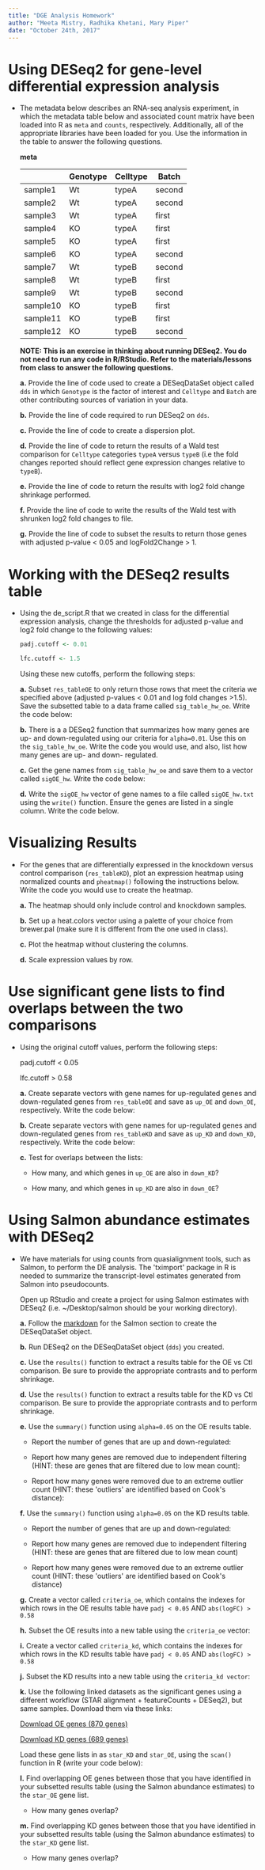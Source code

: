 ```yaml
---
title: "DGE Analysis Homework"
author: "Meeta Mistry, Radhika Khetani, Mary Piper"
date: "October 24th, 2017"
---
```


# Using DESeq2 for gene-level differential expression analysis

- The metadata below describes an RNA-seq analysis experiment, in which the metadata table below and associated count matrix have been loaded into R as `meta` and `counts`, respectively. Additionally, all of the appropriate libraries have been loaded for you. Use the information in the table to answer the following questions.  

	**meta**
	
	| |Genotype	|Celltype	|Batch|
	| ------ | ------- | -------- | --- |
	|sample1	|Wt	|typeA	|second |
	|sample2	|Wt	|typeA	|second|
	|sample3	|Wt	|typeA	|first|
	|sample4	|KO	|typeA	|first|
	|sample5	|KO	|typeA	|first|
	|sample6	|KO	|typeA	|second|
	|sample7	|Wt	|typeB	|second|
	|sample8	|Wt	|typeB	|first|
	|sample9	|Wt	|typeB	|second|
	|sample10	|KO	|typeB	|first|
	|sample11	|KO	|typeB	|first|
	|sample12	|KO	|typeB	|second|


	**NOTE: This is an exercise in thinking about running DESeq2. You do not need to run any code in R/RStudio. Refer to the materials/lessons from class to answer the following questions.**

	**a.** Provide the line of code used to create a DESeqDataSet object called `dds` in which `Genotype` is the factor of interest and `Celltype` and `Batch` are other contributing sources of variation in your data.

	**b.** Provide the line of code required to run DESeq2 on `dds`.

	**c.** Provide the line of code to create a dispersion plot.

	**d.** Provide the line of code to return the results of a Wald test comparison for `Celltype` categories `typeA` versus `typeB` (i.e the fold changes reported should reflect gene expression changes relative to `typeB`).
	 
	**e.** Provide the line of code to return the results with log2 fold change shrinkage performed.

	**f.** Provide the line of code to write the results of the Wald test with shrunken log2 fold changes to file.

	**g.** Provide the line of code to subset the results to return those genes with adjusted p-value < 0.05 and logFold2Change > 1.

# Working with the DESeq2 results table

- Using the de_script.R that we created in class for the differential expression analysis, change the thresholds for adjusted p-value and log2 fold change to the following values:
 
	```r
	padj.cutoff <- 0.01
	
	lfc.cutoff <- 1.5
	```
	
	Using these new cutoffs, perform the following steps:

	**a.** Subset `res_tableOE` to only return those rows that meet the criteria we specified above (adjusted p-values < 0.01 and log fold changes >1.5). Save the subsetted table to a data frame called `sig_table_hw_oe`. Write the code below:

	**b.** There is a a DESeq2 function that summarizes how many genes are up- and down-regulated using our criteria for `alpha=0.01`. Use this on the `sig_table_hw_oe`. Write the code you would use, and also, list how many genes are up- and down- regulated.

	**c.** Get the gene names from `sig_table_hw_oe` and save them to a vector called `sigOE_hw`. Write the code below:

	**d.** Write the `sigOE_hw` vector of gene names to a file called `sigOE_hw.txt` using the `write()` function. Ensure the genes are listed in a single column. Write the code below.
	 
# Visualizing Results

- For the genes that are differentially expressed in the knockdown versus control comparison (`res_tableKD`), plot an expression heatmap using normalized counts and `pheatmap()` following the instructions below. Write the code you would use to create the heatmap.

	**a.** The heatmap should only include control and knockdown samples. 

	**b.** Set up a heat.colors vector using a palette of your choice from brewer.pal (make sure it is different from the one used in class).

	**c.** Plot the heatmap without clustering the columns. 

	**d.** Scale expression values by row.

# Use significant gene lists to find overlaps between the two comparisons 

- Using the original cutoff values, perform the following steps:

	padj.cutoff < 0.05

	lfc.cutoff > 0.58

	**a.** Create separate vectors with gene names for up-regulated genes and down-regulated genes from `res_tableOE` and save as `up_OE` and `down_OE`, respectively. Write the code below:

	**b.** Create separate vectors with gene names for up-regulated genes and down-regulated genes from `res_tableKD` and save as `up_KD` and `down_KD`, respectively. Write the code below:

	**c.** Test for overlaps between the lists:
	
	- How many, and which genes in `up_OE` are also in `down_KD`?
	
	- How many, and which genes in `up_KD` are also in `down_OE`?

# Using Salmon abundance estimates with DESeq2
	
- We have materials for using counts from quasialignment tools, such as Salmon, to perform the DE analysis. The 'tximport' package in R is needed to summarize the transcript-level estimates generated from Salmon into pseudocounts. 

	Open up RStudio and create a project for using Salmon estimates with DESeq2 (i.e.  ~/Desktop/salmon should be your working directory). 
	
	**a.** Follow the [markdown](https://github.com/hbctraining/Intro-to-rnaseq-hpc-orchestra/blob/master/lessons/DE_analysis.md#differential-expression-analysis-using-pseudocounts) for the Salmon section to create the DESeqDataSet object. 
	
	**b.** Run DESeq2 on the DESeqDataSet object (`dds`) you created.

	**c.** Use the `results()` function to extract a results table for the OE vs Ctl comparison. Be sure to provide the appropriate contrasts and to perform shrinkage.

	**d.** Use the `results()` function to extract a results table for the KD vs Ctl comparison. Be sure to provide the appropriate contrasts and to perform shrinkage.

	**e.** Use the `summary()` function using `alpha=0.05` on the OE results table. 

	- Report the number of genes that are up and down-regulated:

	- Report how many genes are removed due to independent filtering (HINT: these are genes that are filtered due to low mean count):

	- Report how many genes were removed due to an extreme outlier count (HINT: these 'outliers' are identified based on Cook's distance):


	**f.** Use the `summary()` function using `alpha=0.05` on the KD results table. 

	- Report the number of genes that are up and down-regulated:

	- Report how many genes are removed due to independent filtering (HINT: these are genes that are filtered due to low mean count)

	- Report how many genes were removed due to an extreme outlier count (HINT: these 'outliers' are identified based on Cook's distance)

	**g.** Create a vector called `criteria_oe`, which contains the indexes for which rows in the OE results table have `padj < 0.05` AND `abs(logFC) > 0.58`

	**h.** Subset the OE results into a new table using the `criteria_oe` vector:

	**i.**  Create a vector called `criteria_kd`, which contains the indexes for which rows in the KD results table have `padj < 0.05` AND `abs(logFC) > 0.58`

	**j.** Subset the KD results into a new table using the `criteria_kd vector`:

	**k.**  Use the following linked datasets as the significant genes using a different workflow (STAR alignment + featureCounts + DESeq2), but same samples. Download them via these links:
	
	[Download OE genes (870 genes)](https://wiki.harvard.edu/confluence/download/attachments/216318985/Mov10_oe_2017.txt?version=1&modificationDate=1498507515000&api=v2)
	
	[Download KD genes (689 genes)](https://wiki.harvard.edu/confluence/download/attachments/216318985/Mov10_kd_2017.txt?version=1&modificationDate=1498507515000&api=v2)
	
	Load these gene lists in as `star_KD` and `star_OE`, using the `scan()` function in R (write your code below):

	**l.** Find overlapping OE genes between those that you have identified in your subsetted results table (using the Salmon abundance estimates) to the `star_OE` gene list.
	
	- How many genes overlap?

	**m.** Find overlapping KD genes between those that you have identified in your subsetted results table (using the Salmon abundance estimates) to the `star_KD` gene list.
	
	- How many genes overlap?
 
